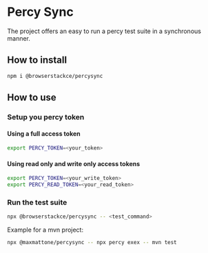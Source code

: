 # Percy Sync

The project offers an easy to run a percy test suite in a synchronous manner. 


## How to install

```bash
npm i @browserstackce/percysync
```

## How to use

### Setup you percy token

#### Using a full access token

```bash
export PERCY_TOKEN=<your_token>
```

#### Using read only and write only access tokens

```bash
export PERCY_TOKEN=<your_write_token>
export PERCY_READ_TOKEN=<your_read_token>
```

### Run the test suite

```bash
npx @browserstackce/percysync -- <test_command>
```

Example for a mvn project:

```bash
npx @maxmattone/percysync -- npx percy exex -- mvn test
```
